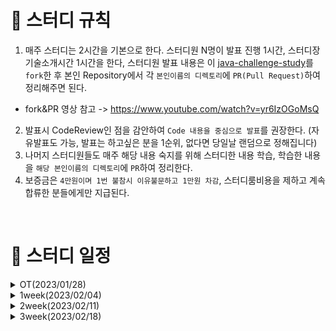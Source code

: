 # 📢 스터디 규칙
1. 매주 스터디는 2시간을 기본으로 한다. 스터디원 N명이 발표 진행 1시간, 스터디장 기술소개시간 1시간을 한다, 스터디원 발표 내용은 이 [java-challenge-study](https://github.com/mooh2jj/Java-Challenge-Study)를 `fork`한 후 본인 Repository에서 각 `본인이름의 디렉토리`에 `PR(Pull Request)`하여 정리해주면 된다.
  * fork&PR 영상 참고 -> https://www.youtube.com/watch?v=yr6IzOGoMsQ

2. 발표시 CodeReview인 점을 감안하여 `Code 내용을 중심으로 발표`를 권장한다. (자유발표도 가능, 발표는 하고싶은 분을 1순위, 없다면 당일날 랜덤으로 정해집니다)
3. 나머지 스터디원들도 매주 해당 내용 숙지를 위해 스터디한 내용 학습, 학습한 내용을 `해당 본인이름의 디렉토리`에 `PR`하여 정리한다. 
4. 보증금은 `4만원이며 1번 불참시 이유불문하고 1만원 차감`, 스터디룸비용을 제하고 계속 합류한 분들에게만 지급된다.

<br>

# 📅 스터디 일정

<details>
<summary>OT(2023/01/28)</summary>
<div markdown="1">

  * 자기소개 시간
  * 스터디 취지, 방향, 구성 방식 설명
  * 과제
  ```
  1) 사용 툴 설치및 이해하기 
   * IntelliJ(얼티메이트 버전 추천-플러그인 사용 가능)
   * MySQL, DB 접속 HediSQL or Dbeaver
   * e2e 테스트용 postman
   * git/github
 
  2) 해당 레포지토리 fork & PR 해보기
 
  3) Setting 환경 -> REST API springBoot 
    * SpringBoot REST API로 Dto로 데이터값 POST방식(postman)으로 확인
  
  4) 로또 생성기 구현
    * 로또 번호 갯수 input -> 랜덤 로또 번호 6자리 생성 output 프로그램 구현

  챌린지) 자바 성적 산출 프로그램 구현
    * 과목이름이 한글인 경우에 count, 평균을 산출해주세요. (정규표현식을 사용해주세요)
  ```
 * 환경셋팅 - [https://www.notion.so/bb4d80cb1a094696b8ff27f4cd52bb00](https://www.notion.so/bb4d80cb1a094696b8ff27f4cd52bb00)
</div>
</details>

<details>
<summary>1week(2023/02/04)</summary>
<div markdown="1">

  * POJO -> OOP 형식의 유지보수가능하게 돕는 자바 클래스 
    * 데이터 그릇(Entity, Dto, VO 등)으로 활용
    * SpirngBoot의 in/output 흐름 어노테이션 파라미터로 활용
    
  * REST API로 Dto 필드 데이터값 POST방식(postman)으로 output 확인
    * 순수 자바 프로젝트로 진행해도 무관
    * ex) 자바 성적 산출 프로그램

  * 비즈니스 로직 조건문 if, 반복문 for, while
    * 도메인 주도 패턴 - 데이터처리로직 -> 관련 Domain Dto에 메서드로 이동
    * Stream API로 데이터값 파싱
    * ex) lottoGenerate 랜덤번호 산출
 
 * 과제 
 ```
이벤트 `쿠폰` 을 사용하는 서비스 내
데이터 파싱을 중점으로 만든 문제

1. 쿠폰 이름으로 `한글` or `특수문자`가 들어있는 것을 `정규표현식`으로 찾기

* ex) 한글이 들어있는 쿠폰 "ASDS개발자"
* `정규표현식`으로 축출
* 이런 쿠폰 이름이 있을시 `빌더패턴`을 사용해서 Output 해주세요.


2. Dto(req/res)에 쿠폰에 대한 여러가지 필드들이 존재할 수 있습니다. 그중  시간필드, `상태값 status필드`도 존재합니다. 
`현재`를 기준으로 `beginDt ~ endDt 이외 기간`에 쿠폰이라면 status Enum 상태가 `unable("사용불가")`하게 할 수 있는 로직을 만들어주세요.

* beginDt : 이벤트쿠폰시작일 / endDt: 이벤트쿠폰마지막일
* LocalDateTime 사용


3. Optional, 함수형 인터페이스 학습
4. 사용하고 있는 디자인 패턴 2개 이상만 공부해오기

 ```
 
 * 정리 - https://www.notion.so/1week-f6fec789ea48479d976f4a37ae57cd56
</div>
</details>

<details>
<summary>2week(2023/02/11)</summary>
<div markdown="1">

  * 데이터 파싱 전 REST API layerd 아키텍쳐상 request → response 과정
    
  * 비즈니스로직 Dto- Entity 변환 과정

  * 자바 8 기술 -> 함수형 프로그래밍 (람다, 함수형 인터페이스, Stream)
  
  * Optional 사용하는 이유 및 처리 메서드들
  
  * 디자인 패턴을 공부하는 이유
 
 * 과제 
 ```
1) 자기만의 Stream 데이터파싱, Optional 처리 경험을 공유해주세요:)

2) 리플렉션(proxy) 학습

3) Exception 학습
* checked Exception vs unchecked Exception
* throw vs try catch
 ```
 
 * 정리 - https://www.notion.so/2week-1f2001b5518240e0bd44eac323ffdb30
</div>
</details>

<details>
<summary>3week(2023/02/18)</summary>
<div markdown="1">

  * OOP & 디자인 패턴을 사용하는 이유 => "격리성", "추상화"
    
  * 스프링에서 쓰이는 디자인패턴

  * 재사용 vs 격리성
  
  * Thrad-safe 하게 코딩하기 => "stateless", "immutable"
  
 
 * 과제 
 ```
1) ???

2) 

3) 
 ```
 
 * 정리 - https://www.notion.so/3week-e63d2fb6eb294eb19d3698bb1ec0fe14
</div>
</details>

<br>


